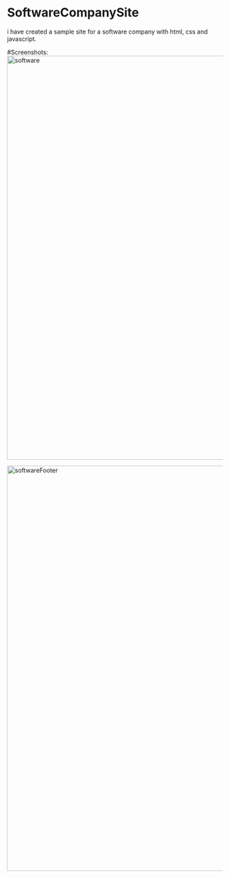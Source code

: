 # SoftwareCompanySite
i have created a sample site for a software company  with html, css and javascript.

#Screenshots:
<img width="943" alt="software" src="https://user-images.githubusercontent.com/109791371/200818304-73d47381-acaf-41e4-bf51-11ef056434ac.PNG">

<img width="946" alt="softwareFooter" src="https://user-images.githubusercontent.com/109791371/200818683-47f2cdf3-34d6-4612-8e4d-be418d45bc60.PNG">
